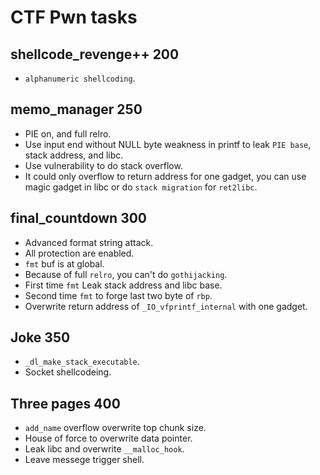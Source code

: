 # CTF Pwn tasks
## shellcode_revenge++ 200
* `alphanumeric shellcoding`.
## memo_manager 250
* PIE on, and full relro.
* Use input end without NULL byte weakness in printf to leak `PIE base`, stack address, and libc.
* Use vulnerability to do stack overflow.
* It could only overflow to return address for one gadget, you can use magic gadget in libc or do `stack migration` for `ret2libc`.
## final_countdown 300
* Advanced format string attack.
* All protection are enabled.
* `fmt` buf is at global.
* Because of full `relro`, you can't do `gothijacking`.
* First time `fmt` Leak stack address and libc base.
* Second time `fmt` to forge last two byte of `rbp`.
* Overwrite return address of `_IO_vfprintf_internal` with one gadget.
## Joke 350
* `_dl_make_stack_executable`.
* Socket shellcodeing.
## Three pages 400
* `add_name` overflow overwrite top chunk size.
* House of force to overwrite data pointer.
* Leak libc and overwrite `__malloc_hook`.
* Leave messege trigger shell.